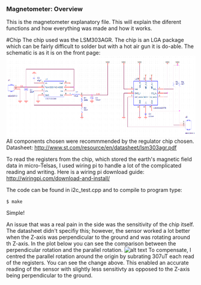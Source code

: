 ### Magnetometer: Overview

This is the magnetometer explanatory file. This will explain the diferent functions and how everything was made and how it works.

#Chip
The chip used was the LSM303AGR. The chip is an LGA package which can be fairly difficult to solder but with a hot air gun it is do-able. The schematic is as it is on the front page:
![alt text](https://github.com/FrazLaw/RoboPot/blob/master/Hardware/SchematicPic.PNG)
All components chosen were recommmended by the regulator chip chosen. 
Datasheet: 
http://www.st.com/resource/en/datasheet/lsm303agr.pdf

To read the registers from the chip, which stored the earth's magnetic field data in micro-Telsas, I used wiring pi to handle a lot of the complicated reading and writing. Here is a wiring pi download guide:
http://wiringpi.com/download-and-install/

The code can be found in i2c_test.cpp and to compile to program type:
```
$ make
```
Simple!

An issue that was a real pain in the side was the sensitivity of the chip itself. The datasheet didn't specifiy this; however, the sensor worked a lot better when the Z-axis was perpendicular to the ground and was rotating around th Z-axis. In the plot below you can see the comparison between the perpendicular rotation and the parallel rotation.
![alt text](https://github.com/FrazLaw/RoboPot/blob/master/Comparisonplots.PNG)
To compensate, I centred the parallel rotation around the origin by subrating 307uT each read of the registers. You can see the change above. This enabled an accurate reading of the sensor with slightly less sensitivty as opposed to the Z-axis being perpendicular to the ground.
